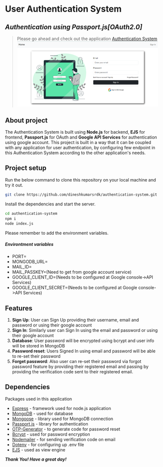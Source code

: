 # User Authentication System
## _Authentication using Passport.js[OAuth2.0]_
> Please go ahead and check out the application [Authentication System]() 
![sample-image](/public/images/sample-image.png)

## About project

The Authentication System is built using **Node.js** for backend, **EJS** for frontend, **Passport.js** for OAuth and **Google API Services** for authentication using google account.
This project is built in a way that it can be coupled with any application for user authentication, by configuring few endpoint in this Authentication System according to the other application's needs.

## Project setup

Run the below command to clone this repository on your local machine and try it out.
```sh
git clone https://github.com/dineshkumarsrdk/authentication-system.git
```

Install the dependencies and start the server.

```sh
cd authentication-system
npm i
node index.js
```
Please remember to add the environment variables.

##### Environtment variables
- PORT=<Your port number>
- MONGODB_URL=<MongoDB Atlas URL>
- MAIL_ID=<Mail id for sending email using nodemailer>
- MAIL_PASSKEY=<Passkey for the above mail>(Need to get from google account service)
- GOOGLE_CLIENT_ID=<Client ID for OAuth>(Needs to be configured at Google console->API Services)
- GOOGLE_CLIENT_SECRET=<Client secret for OAuth>(Needs to be configured at Google console->API Services)


## Features

1. **Sign Up**: User can Sign Up providing their username, email and password or using their google account 
2. **Sign In**: Similarly user can Sign In using the email and password or using their google account
3. **Database**: User password will be encrypted using bcrypt and user info will be stored in MongoDB 
4. **Password reset**: Users Signed In using email and password will be able to re-set their password
5. **Forget password**: Also user can re-set their password via forgot password feature by providing their registered email and passing by providing the verification code sent to their registered email.

## Dependencies

Packages used in this application

- [Express] - framework used for node.js application
- [MongoDB](https://www.mongodb.com/docs/) - used for database
- [Mongoose](https://mongoosejs.com/docs/api/document.html) - library used for MongoDB connection
- [Passport.js](https://www.passportjs.org/docs/) - library for authentication
- [OTP-Generator](https://www.npmjs.com/package/otp-generator) - to generate code for password reset
- [Bcrypt](https://www.npmjs.com/package/bcrypt) - used for password encryption
- [Nodemailer](https://nodemailer.com/usage/) - for sending verification code on email
- [Dotenv](https://www.npmjs.com/package/dotenv) - for configuring up .env file
- [EJS](https://www.npmjs.com/package/ejs) - used as view engine

***Thank You! Have a great day!***

[//]: # (These are reference links used in the body of this note and get stripped out when the markdown processor does its job. There is no need to format nicely because it shouldn't be seen. Thanks SO - http://stackoverflow.com/questions/4823468/store-comments-in-markdown-syntax)

   [dill]: <https://github.com/joemccann/dillinger>
   [git-repo-url]: <https://github.com/joemccann/dillinger.git>
   [john gruber]: <http://daringfireball.net>
   [df1]: <http://daringfireball.net/projects/markdown/>
   [markdown-it]: <https://github.com/markdown-it/markdown-it>
   [Ace Editor]: <http://ace.ajax.org>
   [node.js]: <http://nodejs.org>
   [Twitter Bootstrap]: <http://twitter.github.com/bootstrap/>
   [jQuery]: <http://jquery.com>
   [@tjholowaychuk]: <http://twitter.com/tjholowaychuk>
   [express]: <http://expressjs.com>
   [AngularJS]: <http://angularjs.org>
   [Gulp]: <http://gulpjs.com>

   [PlDb]: <https://github.com/joemccann/dillinger/tree/master/plugins/dropbox/README.md>
   [PlGh]: <https://github.com/joemccann/dillinger/tree/master/plugins/github/README.md>
   [PlGd]: <https://github.com/joemccann/dillinger/tree/master/plugins/googledrive/README.md>
   [PlOd]: <https://github.com/joemccann/dillinger/tree/master/plugins/onedrive/README.md>
   [PlMe]: <https://github.com/joemccann/dillinger/tree/master/plugins/medium/README.md>
   [PlGa]: <https://github.com/RahulHP/dillinger/blob/master/plugins/googleanalytics/README.md>

